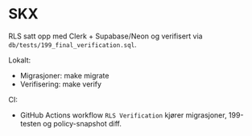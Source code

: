 # SKX

RLS satt opp med Clerk + Supabase/Neon og verifisert via `db/tests/199_final_verification.sql`.

Lokalt:

- Migrasjoner:
  make migrate
- Verifisering:
  make verify

CI:
- GitHub Actions workflow `RLS Verification` kjører migrasjoner, 199-testen og policy-snapshot diff.
